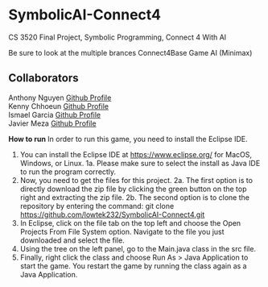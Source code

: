 # SymbolicAI-Connect4
CS 3520 Final Project, Symbolic Programming, Connect 4 With AI 

Be sure to look at the multiple brances
Connect4Base Game
AI (Minimax)

Collaborators
---------------------------
Anthony Nguyen [Github Profile](https://github.com/18anguyen33)<br />
Kenny Chhoeun [Github Profile](https://github.com/lowtek232)<br />
Ismael Garcia [Github Profile](https://github.com)<br />
Javier Meza [Github Profile](https://github.com/javymeza10)

**How to run**
In order to run this game, you need to install the Eclipse IDE.
1. You can install the Eclipse IDE at https://www.eclipse.org/ for MacOS, Windows, or Linux.
  1a. Please make sure to select the install as Java IDE to run the program correctly.
2. Now, you need to get the files for this project.
  2a. The first option is to directly download the zip file by clicking the green button on the top right and extracting the zip file.
  2b. The second option is to clone the repository by entering the command: git clone https://github.com/lowtek232/SymbolicAI-Connect4.git 
3. In Eclipse, click on the file tab on the top left and choose the Open Projects From File System option. Navigate to the file you just downloaded and select the file.
4. Using the tree on the left panel, go to the Main.java class in the src file.
5. Finally, right click the class and choose Run As > Java Application to start the game. You restart the game by running the class again as a Java Application.
